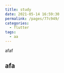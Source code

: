 ```yaml
---
title: study
date: 2021-05-14 16:59:30
permalink: /pages/77c949/
categories:
  - flutter
tags:
  - aa
---
```


afaf


## afa